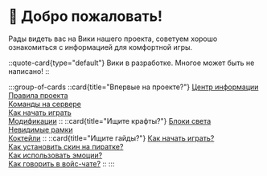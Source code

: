 # 👋 Добро пожаловать!
Рады видеть вас на Вики нашего проекта, советуем хорошо ознакомиться с информацией для комфортной игры.

::quote-card{type="default"}
Вики в разработке. Многое может быть не написано!
::

:::group-of-cards
  ::card{title="Впервые на проекте?"}
    [Центр информации](/wiki/main/information.md)<br>
    [Правила проекта](/wiki/legal/rules-for-players.md)<br>
    [Команды на сервере](/wiki/main/commands.md)<br>
    [Как начать играть](/wiki/main/howtoplay.md)<br>
    [Модификации](/wiki/main/modifications.md)
  ::
  ::card{title="Ищите крафты?"}
    [Блоки света](/wiki/recipes/light_block.md)<br>
    [Невидимые рамки](/wiki/recipes/invframes.md)<br>
    [Коктейли](/wiki/modifications/buhlo.md)
  ::
  ::card{title="Ищите гайды?"}
    [Как начать играть?](/wiki/main/howtoplay.md)<br>
    [Как установить скин на пиратке?](/wiki/modifications/skins.md)<br>
    [Как использовать эмоции?](/wiki/modifications/emotes.md)<br>
    [Как говорить в войс-чате?](/wiki/modifications/voicechat.md)
  ::
:::
